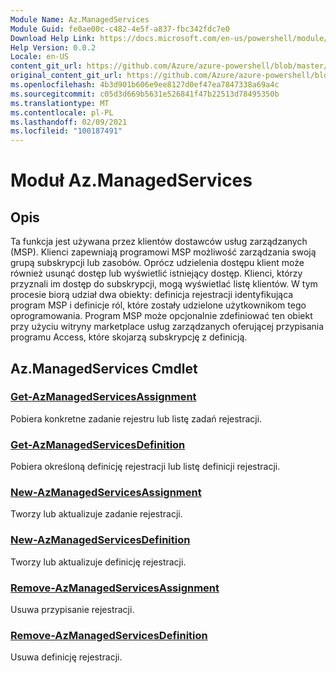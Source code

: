 ```yaml
---
Module Name: Az.ManagedServices
Module Guid: fe0ae00c-c482-4e5f-a837-fbc342fdc7e0
Download Help Link: https://docs.microsoft.com/en-us/powershell/module/az.managedservices
Help Version: 0.0.2
Locale: en-US
content_git_url: https://github.com/Azure/azure-powershell/blob/master/src/ManagedServices/ManagedServices/help/Az.ManagedServices.md
original_content_git_url: https://github.com/Azure/azure-powershell/blob/master/src/ManagedServices/ManagedServices/help/Az.ManagedServices.md
ms.openlocfilehash: 4b3d901b606e9ee8127d0ef47ea7847338a69a4c
ms.sourcegitcommit: c05d3d669b5631e526841f47b22513d78495350b
ms.translationtype: MT
ms.contentlocale: pl-PL
ms.lasthandoff: 02/09/2021
ms.locfileid: "100187491"
---
```

# Moduł Az.ManagedServices
## Opis
Ta funkcja jest używana przez klientów dostawców usług zarządzanych (MSP). Klienci zapewniają programowi MSP możliwość zarządzania swoją grupą subskrypcji lub zasobów. Oprócz udzielenia dostępu klient może również usunąć dostęp lub wyświetlić istniejący dostęp. Klienci, którzy przyznali im dostęp do subskrypcji, mogą wyświetlać listę klientów. W tym procesie biorą udział dwa obiekty: definicja rejestracji identyfikująca program MSP i definicje ról, które zostały udzielone użytkownikom tego oprogramowania. Program MSP może opcjonalnie zdefiniować ten obiekt przy użyciu witryny marketplace usług zarządzanych oferującej przypisania programu Access, które skojarzą subskrypcję z definicją.

## Az.ManagedServices Cmdlet
### [Get-AzManagedServicesAssignment](Get-AzManagedServicesAssignment.md)
Pobiera konkretne zadanie rejestru lub listę zadań rejestracji.

### [Get-AzManagedServicesDefinition](Get-AzManagedServicesDefinition.md)
Pobiera określoną definicję rejestracji lub listę definicji rejestracji.

### [New-AzManagedServicesAssignment](New-AzManagedServicesAssignment.md)
Tworzy lub aktualizuje zadanie rejestracji.

### [New-AzManagedServicesDefinition](New-AzManagedServicesDefinition.md)
Tworzy lub aktualizuje definicję rejestracji.

### [Remove-AzManagedServicesAssignment](Remove-AzManagedServicesAssignment.md)
Usuwa przypisanie rejestracji.

### [Remove-AzManagedServicesDefinition](Remove-AzManagedServicesDefinition.md)
Usuwa definicję rejestracji.
